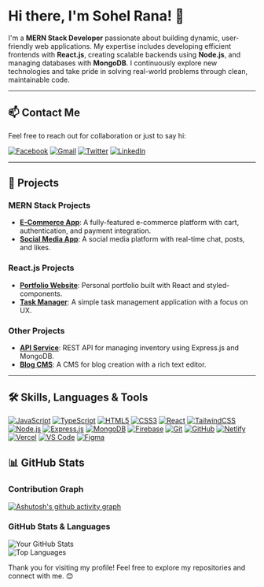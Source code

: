 # Hi there, I'm Sohel Rana! 👋

I'm a **MERN Stack Developer** passionate about building dynamic, user-friendly web applications. My expertise includes developing efficient frontends with **React.js**, creating scalable backends using **Node.js**, and managing databases with **MongoDB**. I continuously explore new technologies and take pride in solving real-world problems through clean, maintainable code.

---

## 📫 Contact Me

Feel free to reach out for collaboration or just to say hi:

[![Facebook](https://img.icons8.com/color/48/facebook-circled--v1.png)](https://www.facebook.com/sha.dat.5036)
[![Gmail](https://img.icons8.com/color/48/gmail.png)](mailto:your.email@gmail.com)
[![Twitter](https://img.icons8.com/color/48/twitter-circled.png)](https://twitter.com/yourusername)
[![LinkedIn](https://img.icons8.com/color/48/linkedin-circled.png)](https://www.linkedin.com/in/sohel-rana-93423a2ba/)





---

## 🌟 Projects

### MERN Stack Projects
- **[E-Commerce App](https://github.com/yourusername/ecommerce-app)**: A fully-featured e-commerce platform with cart, authentication, and payment integration.
- **[Social Media App](https://github.com/yourusername/social-media-app)**: A social media platform with real-time chat, posts, and likes.

### React.js Projects
- **[Portfolio Website](https://github.com/yourusername/portfolio)**: Personal portfolio built with React and styled-components.
- **[Task Manager](https://github.com/yourusername/task-manager)**: A simple task management application with a focus on UX.

### Other Projects
- **[API Service](https://github.com/yourusername/api-service)**: REST API for managing inventory using Express.js and MongoDB.
- **[Blog CMS](https://github.com/yourusername/blog-cms)**: A CMS for blog creation with a rich text editor.

---
## 🛠️ Skills, Languages & Tools

[![JavaScript](https://img.icons8.com/color/48/javascript--v1.png)](https://www.javascript.com)
[![TypeScript](https://img.icons8.com/color/48/typescript.png)](https://www.typescriptlang.org)
[![HTML5](https://img.icons8.com/color/48/html-5--v1.png)](https://developer.mozilla.org/en-US/docs/Web/HTML)
[![CSS3](https://img.icons8.com/color/48/css3.png)](https://developer.mozilla.org/en-US/docs/Web/CSS)
[![React](https://img.icons8.com/color/48/react-native.png)](https://reactjs.org)
[![TailwindCSS](https://img.icons8.com/color/48/tailwindcss.png)](https://tailwindcss.com)
[![Node.js](https://img.icons8.com/color/48/nodejs.png)](https://nodejs.org)
[![Express.js](https://img.icons8.com/ios/48/000000/express-js.png)](https://expressjs.com)
[![MongoDB](https://img.icons8.com/color/48/mongodb.png)](https://www.mongodb.com)
[![Firebase](https://img.icons8.com/color/48/firebase.png)](https://firebase.google.com)
[![Git](https://img.icons8.com/color/48/git.png)](https://git-scm.com)
[![GitHub](https://img.icons8.com/ios-glyphs/48/ffffff/github.png)](https://github.com)
[![Netlify](https://img.icons8.com/color/48/netlify.png)](https://www.netlify.com)
[![Vercel](https://img.icons8.com/ios-filled/48/000000/vercel.png)](https://vercel.com)
[![VS Code](https://img.icons8.com/color/48/visual-studio-code-2019.png)](https://code.visualstudio.com)
[![Figma](https://img.icons8.com/color/48/figma--v1.png)](https://figma.com)


## 📊 GitHub Stats

### Contribution Graph
[![Ashutosh's github activity graph](https://github-readme-activity-graph.vercel.app/graph?username=Sohelrana2815&theme=github-compact)](https://github.com/ashutosh00710/github-readme-activity-graph)


### GitHub Stats & Languages
![Your GitHub Stats](https://github-readme-stats.vercel.app/api?username=Sohelrana2815&show_icons=true&hide=issues&count_private=true&theme=radical)  
![Top Languages](https://github-readme-stats.vercel.app/api/top-langs/?username=Sohelrana2815&layout=compact&theme=radical)

Thank you for visiting my profile! Feel free to explore my repositories and connect with me. 😊
